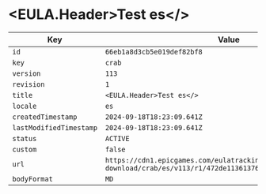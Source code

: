 # <EULA.Header>Test es</>

| Key | Value |
| --- | ----- |
| `id` | `66eb1a8d3cb5e019def82bf8` |
| `key` | `crab` |
| `version` | `113` |
| `revision` | `1` |
| `title` | `<EULA.Header>Test es</>` |
| `locale` | `es` |
| `createdTimestamp` | `2024-09-18T18:23:09.641Z` |
| `lastModifiedTimestamp` | `2024-09-18T18:23:09.641Z` |
| `status` | `ACTIVE` |
| `custom` | `false` |
| `url` | `https://cdn1.epicgames.com/eulatracking-download/crab/es/v113/r1/472de11361376037fbad0646f6c0afa1.pdf` |
| `bodyFormat` | `MD` |
